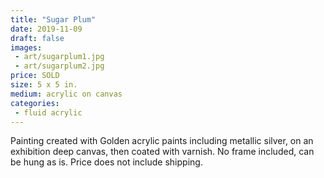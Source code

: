```yaml
---
title: "Sugar Plum"
date: 2019-11-09
draft: false
images:
 - art/sugarplum1.jpg
 - art/sugarplum2.jpg
price: SOLD
size: 5 x 5 in.
medium: acrylic on canvas
categories:
 - fluid acrylic
---
```


Painting created with Golden acrylic paints including metallic silver, on an exhibition deep canvas, then coated with varnish. No frame included, can be hung as is. Price does not include shipping.
